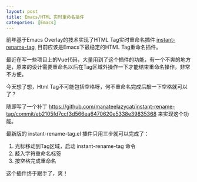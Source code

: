 ```yaml
---
layout: post
title: Emacs/HTML 实时重命名插件
categories: [Emacs]
---
```


前年基于Emacs Overlay的技术实现了HTML Tag实时重命名插件 [instant-rename-tag](https://github.com/manateelazycat/instant-rename-tag/commits/master), 目前应该是Emacs下最稳定的HTML Tag重命名插件。

最近在写一些项目上的Vue代码，大量用到了这个插件的功能，有一个不爽的地方是，原来的设计需要重命名以后在Tag区域外操作一下才能结束重命名操作，非常不方便。

今天想了想，Html Tag不可能包括空格呀，何不重命名完成后敲一下空格就可以了？

随即写了一个补丁 https://github.com/manateelazycat/instant-rename-tag/commit/eb2105fd7ccf3d566ea6470620e5338e39835368 来实现这个功能。

最新版的 instant-rename-tag.el 插件只用三步就可以完成了：
1. 光标移动到Tag区域，启动 instant-rename-tag 命令
2. 敲入字符重命名标签
3. 按空格完成重命名

这个插件终于跟手了，爽！
